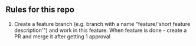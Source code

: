 ## Rules for this repo

1. Create a feature branch (e.g. branch with a name "feature/'short feature description'") and work in this feature. When feature is done - create a PR and merge it after getting 1 approval
